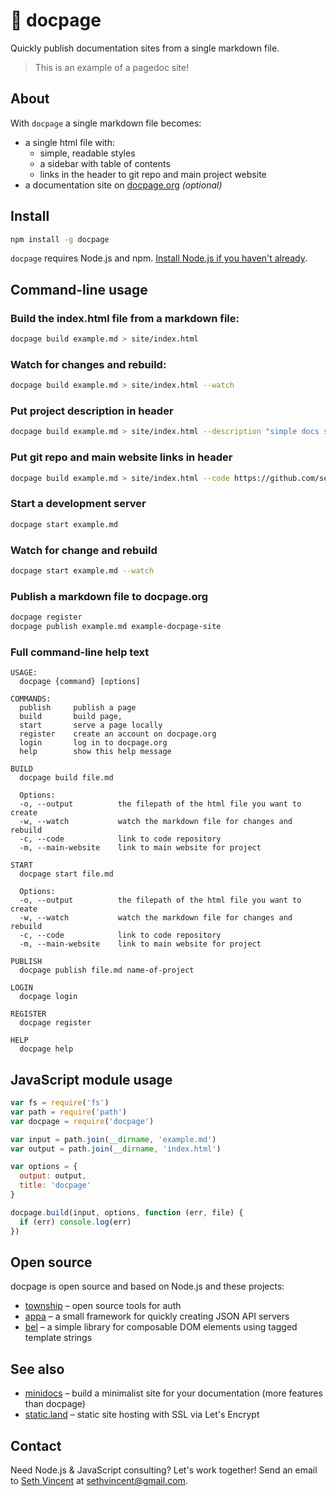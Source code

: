 # 📄 docpage

Quickly publish documentation sites from a single markdown file.

> This is an example of a pagedoc site!

## About

With `docpage` a single markdown file becomes:

- a single html file with:
  - simple, readable styles
  - a sidebar with table of contents
  - links in the header to git repo and main project website
- a documentation site on [docpage.org](https://docpage.org) *(optional)*

## Install

```sh
npm install -g docpage
```

`docpage` requires Node.js and npm. [Install Node.js if you haven't already](https://nodejs.org).

## Command-line usage

### Build the index.html file from a markdown file:

```sh
docpage build example.md > site/index.html
```

### Watch for changes and rebuild:

```sh
docpage build example.md > site/index.html --watch
```

### Put project description in header

```sh
docpage build example.md > site/index.html --description "simple docs site from a markdown file"
```

### Put git repo and main website links in header

```sh
docpage build example.md > site/index.html --code https://github.com/sethvincent/docpage --main-website http://sethvincent.com
```

### Start a development server

```sh
docpage start example.md
```

### Watch for change and rebuild

```sh
docpage start example.md --watch
```

### Publish a markdown file to docpage.org

```sh
docpage register
docpage publish example.md example-docpage-site
```

### Full command-line help text

```
USAGE:
  docpage {command} [options]

COMMANDS:
  publish     publish a page
  build       build page,
  start       serve a page locally
  register    create an account on docpage.org
  login       log in to docpage.org
  help        show this help message

BUILD
  docpage build file.md

  Options:
  -o, --output          the filepath of the html file you want to create
  -w, --watch           watch the markdown file for changes and rebuild
  -c, --code            link to code repository
  -m, --main-website    link to main website for project

START
  docpage start file.md

  Options:
  -o, --output          the filepath of the html file you want to create
  -w, --watch           watch the markdown file for changes and rebuild
  -c, --code            link to code repository
  -m, --main-website    link to main website for project

PUBLISH
  docpage publish file.md name-of-project

LOGIN
  docpage login

REGISTER
  docpage register

HELP
  docpage help
```


## JavaScript module usage

```js
var fs = require('fs')
var path = require('path')
var docpage = require('docpage')

var input = path.join(__dirname, 'example.md')
var output = path.join(__dirname, 'index.html')

var options = {
  output: output,
  title: 'docpage'
}

docpage.build(input, options, function (err, file) {
  if (err) console.log(err)
})
```

## Open source

docpage is open source and based on Node.js and these projects:

- [township](https://github.com/township) – open source tools for auth
- [appa](https://github.com/sethvincent/appa) – a small framework for quickly creating JSON API servers
- [bel](https://github.com/shama/bel) – a simple library for composable DOM elements using tagged template strings

## See also

- [minidocs](https://github.com/freeman-lab/minidocs) – build a minimalist site for your documentation (more features than docpage)
- [static.land](https://static.land) – static site hosting with SSL via Let's Encrypt

## Contact

Need Node.js & JavaScript consulting? Let's work together! Send an email to [Seth Vincent](http://sethvincent.com) at sethvincent@gmail.com.
